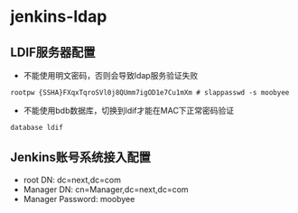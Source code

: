# jenkins-ldap

## LDIF服务器配置
+ 不能使用明文密码，否则会导致ldap服务验证失败

```
rootpw {SSHA}FXqxTqroSVl0j8QUmm7igOD1e7Cu1mXm # slappasswd -s moobyee
```

+ 不能使用bdb数据库，切换到ldif才能在MAC下正常密码验证

```
database ldif
```

## Jenkins账号系统接入配置

+ root DN: dc=next,dc=com
+ Manager DN: cn=Manager,dc=next,dc=com
+ Manager Password: moobyee
